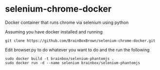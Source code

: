 # selenium-chrome-docker
Docker container that runs chrome via selenium using python

Assuming you have docker installed and running

```
git clone https://github.com/BrainBoxBrown/selenium-chrome-docker.git 
```

Edit browser.py to do whatever you want to do and the run
the following 

```
sudo docker build -t brainbox/selenium-phantomjs .
sudo docker run -d --name selenium brainbox/selenium-phantomjs
```


